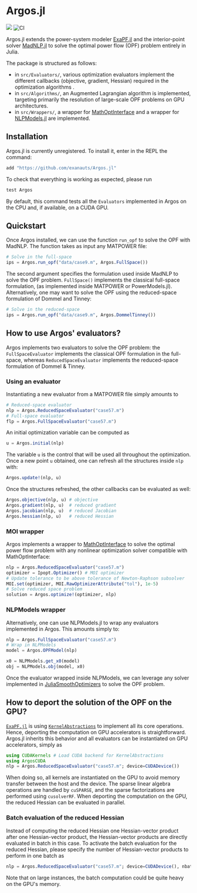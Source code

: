# Argos.jl

[![][docs-latest-img]][docs-latest-url] ![CI](https://github.com/exanauts/Argos.jl/workflows/Run%20tests/badge.svg?branch=master)

[docs-latest-img]: https://img.shields.io/badge/docs-latest-blue.svg
[docs-latest-url]: https://exanauts.github.io/Argos/

Argos.jl extends the power-system modeler [ExaPF.jl](https://github.com/exanauts/ExaPF.jl)
and the interior-point solver [MadNLP.jl](https://github.com/MadNLP/MadNLP.jl)
to solve the optimal power flow (OPF) problem entirely in Julia.

The package is structured as follows:
- in `src/Evaluators/`, various optimization evaluators implement the different callbacks (objective, gradient, Hessian)
  required in the optimization algorithms .
- in `src/Algorithms/`, an Augmented Lagrangian algorithm is implemented, targeting
  primarily the resolution of large-scale OPF problems on GPU architectures.
- in `src/Wrappers/`, a wrapper for [MathOptInterface](https://github.com/jump-dev/MathOptInterface.jl) and a wrapper for [NLPModels.jl](https://github.com/JuliaSmoothOptimizers/NLPModels.jl/) are implemented.

## Installation

Argos.jl is currently unregistered. To install it, enter in the REPL the command:
```julia
add "https://github.com/exanauts/Argos.jl"
```

To check that everything is working as expected, please run
```julia
test Argos
```

By default, this command tests all the `Evaluators` implemented in Argos
on the CPU and, if available, on a CUDA GPU.

## Quickstart

Once Argos installed, we can use the function `run_opf` to solve
the OPF with MadNLP. The function takes as input any MATPOWER file:
```julia
# Solve in the full-space
ips = Argos.run_opf("data/case9.m", Argos.FullSpace())

```
The second argument specifies the formulation used inside MadNLP to solve
the OPF problem. `FullSpace()` implements the classical full-space formulation,
(as implemented inside MATPOWER or PowerModels.jl). Alternatively, one may want to solve
the OPF using the reduced-space formulation of Dommel and Tinney:
```julia
# Solve in the reduced-space
ips = Argos.run_opf("data/case9.m", Argos.DommelTinney())

```

## How to use Argos' evaluators?

Argos implements two evaluators to solve the OPF problem:
the `FullSpaceEvaluator` implements the classical OPF formulation
in the full-space, whereas `ReducedSpaceEvaluator` implements the
reduced-space formulation of Dommel & Tinney.

### Using an evaluator
Instantiating a new evaluator from a MATPOWER file simply amounts to
```julia
# Reduced-space evaluator
nlp = Argos.ReducedSpaceEvaluator("case57.m")
# Full-space evaluator
flp = Argos.FullSpaceEvaluator("case57.m")
```

An initial optimization variable can be computed as
```julia
u = Argos.initial(nlp)
```
The variable `u` is the control that will be used all throughout the
optimization. Once a new point `u` obtained, one can refresh all the structures
inside `nlp` with:
```julia
Argos.update!(nlp, u)
```
Once the structures refreshed, the other callbacks can be evaluated as well:
```julia
Argos.objective(nlp, u) # objective
Argos.gradient(nlp, u)  # reduced gradient
Argos.jacobian(nlp, u)  # reduced Jacobian
Argos.hessian(nlp, u)   # reduced Hessian
```


### MOI wrapper

Argos implements a wrapper to [MathOptInterface](https://github.com/jump-dev/MathOptInterface.jl)
to solve the optimal power flow problem with any nonlinear optimization solver compatible
with MathOptInterface:
```julia
nlp = Argos.ReducedSpaceEvaluator("case57.m")
optimizer = Ipopt.Optimizer() # MOI optimizer
# Update tolerance to be above tolerance of Newton-Raphson subsolver
MOI.set(optimizer, MOI.RawOptimizerAttribute("tol"), 1e-5)
# Solve reduced space problem
solution = Argos.optimize!(optimizer, nlp)
```

### NLPModels wrapper

Alternatively, one can use NLPModels.jl to wrap any evaluators implemented
in Argos. This amounts simply to:
```julia
nlp = Argos.FullSpaceEvaluator("case57.m")
# Wrap in NLPModels
model = Argos.OPFModel(nlp)

x0 = NLPModels.get_x0(model)
obj = NLPModels.obj(model, x0)

```
Once the evaluator wrapped inside NLPModels, we can leverage any
solver implemented in [JuliaSmoothOptimizers](https://github.com/JuliaSmoothOptimizers/)
to solve the OPF problem.


## How to deport the solution of the OPF on the GPU?
[`ExaPF.jl`](https://github.com/exanauts/ExaPF-Opt.jl) is
using [`KernelAbstractions`](https://github.com/JuliaGPU/KernelAbstractions.jl)
to implement all its core operations. Hence, deporting the computation
on GPU accelerators is straightforward. Argos.jl inherits this behavior and
all evaluators can be instantiated on GPU accelerators, simply as
```julia
using CUDAKernels # Load CUDA backend for KernelAbstractions
using ArgosCUDA
nlp = Argos.ReducedSpaceEvaluator("case57.m"; device=CUDADevice())
```
When doing so, all kernels are instantiated on the GPU to avoid
memory transfer between the host and the device. The sparse linear
algebra operations are handled by `cuSPARSE`, and the sparse factorizations
are performed using `cusolverRF`. When deporting the computation on the
GPU, the reduced Hessian can be evaluated in parallel.


### Batch evaluation of the reduced Hessian
Instead of computing the reduced Hessian one Hessian-vector product after one Hessian-vector product,
the Hessian-vector products are directly evaluated in batch in this case.
To activate the batch evaluation for the reduced Hessian, please specify
the number of Hessian-vector products to perform in one batch as
```julia
nlp = Argos.ReducedSpaceEvaluator("case57.m"; device=CUDADevice(), nbatch_hessian=8)
```
Note that on large instances, the batch computation could be quite heavy on the
GPU's memory.

